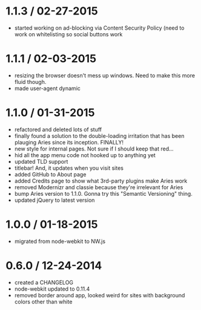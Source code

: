 1.1.3 / 02-27-2015
==================
* started working on ad-blocking via Content Security Policy (need to work on whitelisting so social buttons work

1.1.1 / 02-03-2015
==================
* resizing the browser doesn't mess up windows. Need to make this more fluid though.
* made user-agent dynamic



1.1.0 / 01-31-2015
==================
* refactored and deleted lots of stuff
* finally found a solution to the double-loading irritation that has been plauging Aries since its inception. FINALLY!
* new style for internal pages. Not sure if I should keep that red...
* hid all the app menu code not hooked up to anything yet
* updated TLD support
* titlebar! And, it updates when you visit sites
* added GitHub to About page
* added Credits page to show what 3rd-party plugins make Aries work
* removed Modernizr and classie because they're irrelevant for Aries
* bump Aries version to 1.1.0. Gonna try this "Semantic Versioning" thing.
* updated jQuery to latest version



1.0.0 / 01-18-2015
==================
* migrated from node-webkit to NW.js



0.6.0 / 12-24-2014
==================
* created a CHANGELOG
* node-webkit updated to 0.11.4
* removed border around app, looked weird for sites with background colors other than white